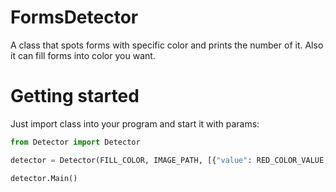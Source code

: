 # FormsDetector
A class that spots forms with specific color and prints the number of it.
Also it can fill forms into color you want.

# Getting started

Just import class into your program and start it with params:

```python
from Detector import Detector

detector = Detector(FILL_COLOR, IMAGE_PATH, [{"value": RED_COLOR_VALUE, "mode": MODE_RED}, {"value": GREEN_COLOR_VALUE, "mode": MODE_GREEN}, {"value": BLUE_COLOR_VALUE, "mode": MODE_BLUE}], SHOULD_FILL_FORMS)

detector.Main()
```
